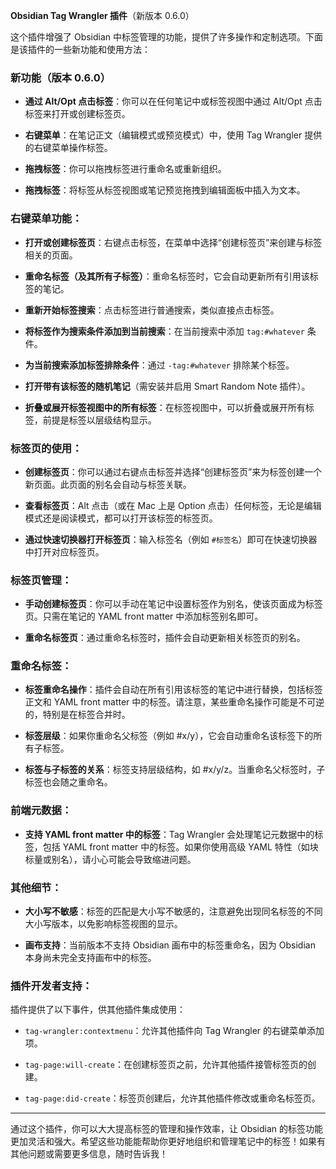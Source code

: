 **Obsidian Tag Wrangler 插件**（新版本 0.6.0）

这个插件增强了 Obsidian 中标签管理的功能，提供了许多操作和定制选项。下面是该插件的一些新功能和使用方法：

### 新功能（版本 0.6.0）

- **通过 Alt/Opt 点击标签**：你可以在任何笔记中或标签视图中通过 Alt/Opt 点击标签来打开或创建标签页。
    
- **右键菜单**：在笔记正文（编辑模式或预览模式）中，使用 Tag Wrangler 提供的右键菜单操作标签。
    
- **拖拽标签**：你可以拖拽标签进行重命名或重新组织。
    
- **拖拽标签**：将标签从标签视图或笔记预览拖拽到编辑面板中插入为文本。
    

### 右键菜单功能：

- **打开或创建标签页**：右键点击标签，在菜单中选择“创建标签页”来创建与标签相关的页面。
    
- **重命名标签（及其所有子标签）**：重命名标签时，它会自动更新所有引用该标签的笔记。
    
- **重新开始标签搜索**：点击标签进行普通搜索，类似直接点击标签。
    
- **将标签作为搜索条件添加到当前搜索**：在当前搜索中添加 `tag:#whatever` 条件。
    
- **为当前搜索添加标签排除条件**：通过 `-tag:#whatever` 排除某个标签。
    
- **打开带有该标签的随机笔记**（需安装并启用 Smart Random Note 插件）。
    
- **折叠或展开标签视图中的所有标签**：在标签视图中，可以折叠或展开所有标签，前提是标签以层级结构显示。
    

### 标签页的使用：

- **创建标签页**：你可以通过右键点击标签并选择“创建标签页”来为标签创建一个新页面。此页面的别名会自动与标签关联。
    
- **查看标签页**：Alt 点击（或在 Mac 上是 Option 点击）任何标签，无论是编辑模式还是阅读模式，都可以打开该标签的标签页。
    
- **通过快速切换器打开标签页**：输入标签名（例如 `#标签名`）即可在快速切换器中打开对应标签页。
    

### 标签页管理：

- **手动创建标签页**：你可以手动在笔记中设置标签作为别名，使该页面成为标签页。只需在笔记的 YAML front matter 中添加标签别名即可。
    
- **重命名标签页**：通过重命名标签时，插件会自动更新相关标签页的别名。
    

### 重命名标签：

- **标签重命名操作**：插件会自动在所有引用该标签的笔记中进行替换，包括标签正文和 YAML front matter 中的标签。请注意，某些重命名操作可能是不可逆的，特别是在标签合并时。
    
- **标签层级**：如果你重命名父标签（例如 #x/y），它会自动重命名该标签下的所有子标签。
    
- **标签与子标签的关系**：标签支持层级结构，如 #x/y/z。当重命名父标签时，子标签也会随之重命名。
    

### 前端元数据：

- **支持 YAML front matter 中的标签**：Tag Wrangler 会处理笔记元数据中的标签，包括 YAML front matter 中的标签。如果你使用高级 YAML 特性（如块标量或别名），请小心可能会导致缩进问题。
    

### 其他细节：

- **大小写不敏感**：标签的匹配是大小写不敏感的，注意避免出现同名标签的不同大小写版本，以免影响标签视图的显示。
    
- **画布支持**：当前版本不支持 Obsidian 画布中的标签重命名，因为 Obsidian 本身尚未完全支持画布中的标签。
    

### 插件开发者支持：

插件提供了以下事件，供其他插件集成使用：

- `tag-wrangler:contextmenu`：允许其他插件向 Tag Wrangler 的右键菜单添加项。
    
- `tag-page:will-create`：在创建标签页之前，允许其他插件接管标签页的创建。
    
- `tag-page:did-create`：标签页创建后，允许其他插件修改或重命名标签页。
    

---

通过这个插件，你可以大大提高标签的管理和操作效率，让 Obsidian 的标签功能更加灵活和强大。希望这些功能能帮助你更好地组织和管理笔记中的标签！如果有其他问题或需要更多信息，随时告诉我！